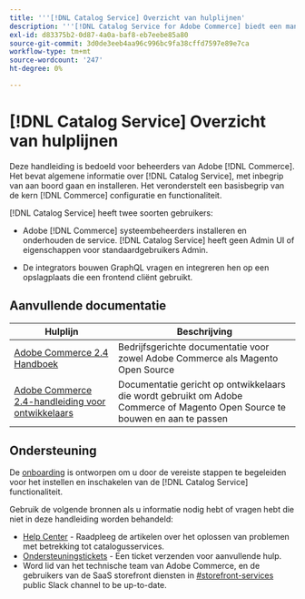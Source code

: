 ```yaml
---
title: '''[!DNL Catalog Service] Overzicht van hulplijnen'
description: '''[!DNL Catalog Service for Adobe Commerce] biedt een manier om de inhoud van de pagina''s van de productweergave en de productlijst sneller op te halen dan de native Adobe Commerce GraphQL-query''s.'''
exl-id: d83375b2-0d87-4a0a-baf8-eb7eebe85a80
source-git-commit: 3d0de3eeb4aa96c996bc9fa38cffd7597e89e7ca
workflow-type: tm+mt
source-wordcount: '247'
ht-degree: 0%

---
```


# [!DNL Catalog Service] Overzicht van hulplijnen

Deze handleiding is bedoeld voor beheerders van Adobe [!DNL Commerce]. Het bevat algemene informatie over [!DNL Catalog Service], met inbegrip van aan boord gaan en installeren. Het veronderstelt een basisbegrip van de kern [!DNL Commerce] configuratie en functionaliteit.

[!DNL Catalog Service] heeft twee soorten gebruikers:

* Adobe [!DNL Commerce] systeembeheerders installeren en onderhouden de service. [!DNL Catalog Service] heeft geen Admin UI of eigenschappen voor standaardgebruikers Admin.

* De integrators bouwen GraphQL vragen en integreren hen op een opslagplaats die een frontend cliënt gebruikt.

## Aanvullende documentatie

| Hulplijn | Beschrijving |
|------ | ----------- |
| [Adobe Commerce 2.4 Handboek](https://experienceleague.adobe.com/docs/commerce.html) | Bedrijfsgerichte documentatie voor zowel Adobe Commerce als Magento Open Source |
| [Adobe Commerce 2.4-handleiding voor ontwikkelaars](https://developer.adobe.com/commerce/docs) | Documentatie gericht op ontwikkelaars die wordt gebruikt om Adobe Commerce of Magento Open Source te bouwen en aan te passen |

## Ondersteuning

De [onboarding](https://experienceleague.adobe.com/docs/commerce-merchant-services/catalog-service/installation.html) is ontworpen om u door de vereiste stappen te begeleiden voor het instellen en inschakelen van de [!DNL Catalog Service] functionaliteit.

Gebruik de volgende bronnen als u informatie nodig hebt of vragen hebt die niet in deze handleiding worden behandeld:

* [Help Center](https://support.magento.com/hc/en-us/search#q=catalog%20service&amp;sort=relevancy) - Raadpleeg de artikelen over het oplossen van problemen met betrekking tot catalogusservices.
* [Ondersteuningstickets](https://experienceleague.adobe.com/docs/commerce-knowledge-base/kb/help-center-guide/magento-help-center-user-guide.html?lang=en#submit-ticket) - Een ticket verzenden voor aanvullende hulp.
* Word lid van het technische team van Adobe Commerce, en de gebruikers van de SaaS storefront diensten in [#storefront-services](https://magentocommeng.slack.com/archives/C03HVPG8RS4) public Slack channel to be up-to-date.
